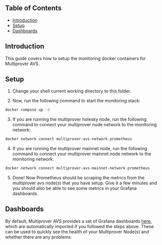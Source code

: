 ## Table of Contents <!-- omit in toc -->
- [Introduction](#introduction)
- [Setup](#setup)
- [Dashboards](#dashboards)

## Introduction

This guide covers how to setup the monitoring docker containers for Multiprover AVS.


## Setup

1. Change your shell current working directory to this folder.

2. Now, run the following command to start the monitoring stack:
```bash
docker compose up -d
```

3. If you are running the multiprover holesky node, run the following command to connect your multiprover node network to the monitoring network:
```bash
docker network connect multiprover-avs-network prometheus
```

4. If you are running the multiprover mainnet node, run the following command to connect your multiprover mainnet node network to the monitoring network:
```bash
docker network connect multiprover-avs-mainnet-network prometheus
```

5. Done! Now Prometheus should be scraping the metrics from the multiprover avs node(s) that you have setup. Give it a few minutes and you should also be able to see some metrics in your Grafana dashboards.


## Dashboards
By default, Multiprover AVS provides a set of Grafana dashboards [here](./dashboards/), which are automatically imported if you followed the steps above. These can be used to quickly see the health of your Multiprover Node(s) and whether there are any problems.
